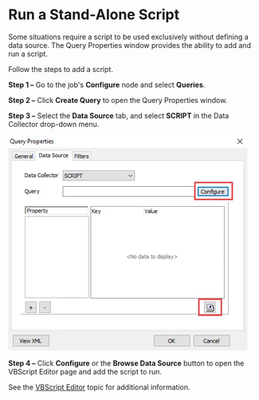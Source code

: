# Run a Stand-Alone Script

Some situations require a script to be used exclusively without defining a data source. The Query
Properties window provides the ability to add and run a script.

Follow the steps to add a script.

**Step 1 –** Go to the job's **Configure** node and select **Queries**.

**Step 2 –** Click **Create Query** to open the Query Properties window.

**Step 3 –** Select the **Data Source** tab, and select **SCRIPT** in the Data Collector drop-down
menu.

![Query Properties window](../../../../../../static/img/product_docs/accessanalyzer/enterpriseauditor/admin/datacollector/script/querypropertiesstandalone.webp)

**Step 4 –** Click **Configure** or the **Browse Data Source** button to open the VBScript Editor
page and add the script to run.

See the [VBScript Editor](editor.md) topic for additional information.

